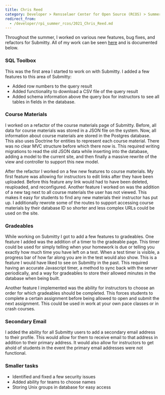 ```yaml
---
title: Chris Reed
category: Developer > Rensselaer Center for Open Source (RCOS) > Summer 2021
redirect_from:
  - /developer/rpi_summer_rcos/2021_Chris_Reed.md
---
```


Throughout the summer, I worked on various new features, bug fixes, and refactors for Submitty. All of my work can be seen
[here](https://github.com/Submitty/Submitty/commits?author=cjreed121) and is documented below.

### SQL Toolbox

This was the first area I started to work on with Submitty. I added a few features to this area of Submitty:

- Added row numbers to the query result
- Added functionality to download a CSV file of the query result
- Added schema information above the query box for instructors to see all tables in fields in the database.

### Course Materials

I worked on a refactor of the course materials page of Submitty. Before, all data for course materials was stored in a JSON file on the system.
Now, all information about course materials are stored in the Postgres database. This also uses Doctrine for entities to represent each course
material. There was no clear MVC structure before which there now is. This required writing migrations to read the old JSON data while inserting
into the database, adding a model to the current site, and then finally a massive rewrite of the view and controller to support this new model.

After the refactor I worked on a few new features to course materials. My first feature was allowing for instructors to edit links after they
have been uploaded. Before this feature any link would had to have been deleted, reuploaded, and reconfigured. Another feature I worked on was
the addition of a new tag next to all course materials the user has not viewed. This makes it easy for students to find any new materials their
instructor has put up. I additionally rewrote some of the routes to support accessing course materials by their database ID so shorter and less
complex URLs could be used on the site.

### Gradeables

While working on Submitty I got to add a few features to gradeables. One feature I added was the addition of a timer to the gradeable page.
This timer could be used for simply telling when your homework is due or telling you exactly how much time you have left on a test. When a test
timer is visible, a progress bar of how far along you are in the test would also show. This is a feature I would have liked to see on Submitty
in the past. This required having an accurate Javascript timer, a method to sync back with the server periodically, and a way for gradeables to
store their allowed minutes in the database when being built.

Another feature I implemented was the ability for instructors to choose an order for which gradeables should be completed. This forces students 
to complete a certain assignment before being allowed to open and submit the next assignment. This could be used in work at your own pace classes
or in crash courses.

### Secondary Email

I added the ability for all Submitty users to add a secondary email address to their profile. This would allow for them to receive email to that
address in addition to their primary address. It would also allow for instructors to get ahold of students in the event the primary email
addresses were not functional.

### Smaller tasks

- Identified and fixed a few security issues
- Added ability for teams to choose names
- Storing Unix groups in database for easy access